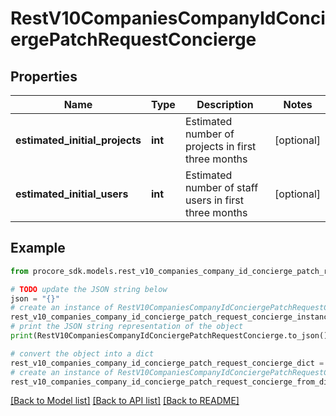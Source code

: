 # RestV10CompaniesCompanyIdConciergePatchRequestConcierge


## Properties

Name | Type | Description | Notes
------------ | ------------- | ------------- | -------------
**estimated_initial_projects** | **int** | Estimated number of projects in first three months | [optional] 
**estimated_initial_users** | **int** | Estimated number of staff users in first three months | [optional] 

## Example

```python
from procore_sdk.models.rest_v10_companies_company_id_concierge_patch_request_concierge import RestV10CompaniesCompanyIdConciergePatchRequestConcierge

# TODO update the JSON string below
json = "{}"
# create an instance of RestV10CompaniesCompanyIdConciergePatchRequestConcierge from a JSON string
rest_v10_companies_company_id_concierge_patch_request_concierge_instance = RestV10CompaniesCompanyIdConciergePatchRequestConcierge.from_json(json)
# print the JSON string representation of the object
print(RestV10CompaniesCompanyIdConciergePatchRequestConcierge.to_json())

# convert the object into a dict
rest_v10_companies_company_id_concierge_patch_request_concierge_dict = rest_v10_companies_company_id_concierge_patch_request_concierge_instance.to_dict()
# create an instance of RestV10CompaniesCompanyIdConciergePatchRequestConcierge from a dict
rest_v10_companies_company_id_concierge_patch_request_concierge_from_dict = RestV10CompaniesCompanyIdConciergePatchRequestConcierge.from_dict(rest_v10_companies_company_id_concierge_patch_request_concierge_dict)
```
[[Back to Model list]](../README.md#documentation-for-models) [[Back to API list]](../README.md#documentation-for-api-endpoints) [[Back to README]](../README.md)


